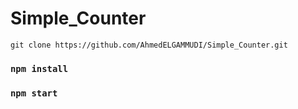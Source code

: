 # Simple_Counter

```
git clone https://github.com/AhmedELGAMMUDI/Simple_Counter.git
```

### `npm install`

### `npm start`
